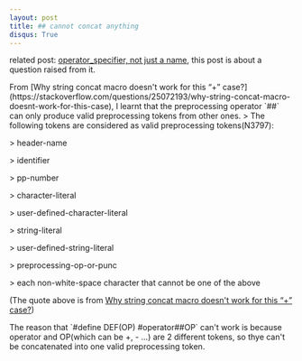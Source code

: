 ```yaml
---
layout: post
title: ## cannot concat anything
disqus: True
---
```

related post: [operator_specifier, not just a name](https://nobodyxu.github.io/operator_specifier/), this post is about a question 
raised from it.

<p>From [Why string concat macro doesn't work for this “+” case?](https://stackoverflow.com/questions/25072193/why-string-concat-macro-doesnt-work-for-this-case), I learnt that the preprocessing operator `##` can only produce valid preprocessing tokens from other ones.
> The following tokens are considered as valid preprocessing tokens(N3797):
<p>>     header-name
<p>>    identifier
<p>>     pp-number
<p>>     character-literal
<p>>     user-defined-character-literal
<p>>     string-literal
<p>>     user-defined-string-literal
<p>>     preprocessing-op-or-punc
<p>>     each non-white-space character that cannot be one of the above

(The quote above is from [Why string concat macro doesn't work for this “+” case?](https://stackoverflow.com/questions/25072193/why-string-concat-macro-doesnt-work-for-this-case))
<p>  The reason that `#define DEF(OP) #operator##OP` can't work is because operator and OP(which can be +, - ...) are 2 different
tokens, so thye can't be concatenated into one valid preprocessing token.
